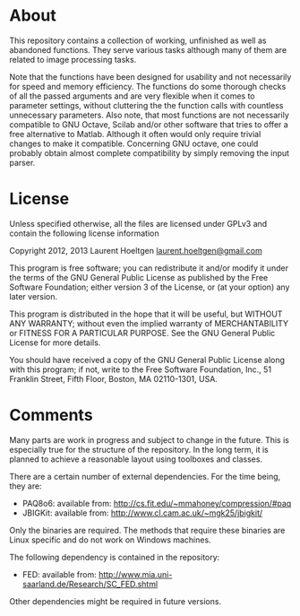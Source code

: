 # About

This repository contains a collection of working, unfinished as well as
abandoned functions. They serve various tasks although many of them are related
to image processing tasks.

Note that the functions have been designed for usability and not necessarily for
speed and memory efficiency. The functions do some thorough checks of all the
passed arguments and are very flexible when it comes to parameter settings,
without cluttering the the function calls with countless unnecessary
parameters. Also note, that most functions are not necessarily compatible to GNU
Octave, Scilab and/or other software that tries to offer a free alternative to
Matlab. Although it often would only require trivial changes to make it
compatible. Concerning GNU octave, one could probably obtain almost complete
compatibility by simply removing the input parser.

# License

Unless specified otherwise, all the files are licensed under GPLv3 and contain
the following license information

Copyright 2012, 2013 Laurent Hoeltgen <laurent.hoeltgen@gmail.com>

This program is free software; you can redistribute it and/or modify it under
the terms of the GNU General Public License as published by the Free Software
Foundation; either version 3 of the License, or (at your option) any later
version.

This program is distributed in the hope that it will be useful, but WITHOUT
ANY WARRANTY; without even the implied warranty of MERCHANTABILITY or FITNESS
FOR A PARTICULAR PURPOSE. See the GNU General Public License for more details.

You should have received a copy of the GNU General Public License along with
this program; if not, write to the Free Software Foundation, Inc., 51 Franklin
Street, Fifth Floor, Boston, MA 02110-1301, USA.

# Comments

Many parts are work in progress and subject to change in the future. This is
especially true for the structure of the repository. In the long term, it is
planned to achieve a reasonable layout using toolboxes and classes.

There are a certain number of external dependencies. For the time being, they
are:

- PAQ8o6: available from: http://cs.fit.edu/~mmahoney/compression/#paq
- JBIGKit: available from: http://www.cl.cam.ac.uk/~mgk25/jbigkit/

Only the binaries are required. The methods that require these binaries are
Linux specific and do not work on Windows machines.

The following dependency is contained in the repository:

- FED: available from: http://www.mia.uni-saarland.de/Research/SC_FED.shtml

Other dependencies might be required in future versions.